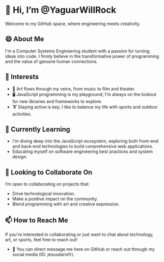 # 👋 Hi, I’m @YaguarWillRock

Welcome to my GitHub space, where engineering meets creativity.

## 😄 About Me
I'm a Computer Systems Engineering student with a passion for turning ideas into code. I firmly believe in the transformative power of programming and the value of genuine human connections.

## 👀 Interests
- 🎨 Art flows through my veins, from music to film and theater.
- 🖥️ JavaScript programming is my playground; I'm always on the lookout for new libraries and frameworks to explore.
- 🏋️ Staying active is key; I like to balance my life with sports and outdoor activities.

## 🌱 Currently Learning
- I'm diving deep into the JavaScript ecosystem, exploring both front-end and back-end technologies to build comprehensive web applications.
- Educating myself on software engineering best practices and system design.

## 💞️ Looking to Collaborate On
I’m open to collaborating on projects that:
- Drive technological innovation.
- Make a positive impact on the community.
- Blend programming with art and creative expression.

## 📫 How to Reach Me
If you're interested in collaborating or just want to chat about technology, art, or sports, feel free to reach out!
- 💌 You can direct message me here on GitHub or reach out through my social media (IG: jesusdariofr).

<!---
YaguarWillRock/YaguarWillRock is a ✨ special ✨ repository because its `README.md` (this file) appears on your GitHub profile.
You can click the Preview link to take a look at your changes.
--->
